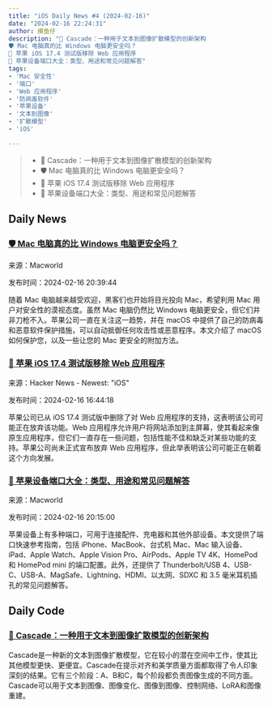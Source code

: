 ```yaml
---
title: "iOS Daily News #4 (2024-02-16)"
date: "2024-02-16 22:24:31"
author: 摸鱼仔
description: "🌟 Cascade：一种用于文本到图像扩散模型的创新架构
🛡️ Mac 电脑真的比 Windows 电脑更安全吗？
🍎 苹果 iOS 17.4 测试版移除 Web 应用程序
🍎 苹果设备端口大全：类型、用途和常见问题解答"
tags: 
- 'Mac 安全性'
- '端口'
- 'Web 应用程序'
- '防病毒软件'
- '苹果设备'
- '文本到图像'
- '扩散模型'
- 'iOS'

---
```


> * 🌟 Cascade：一种用于文本到图像扩散模型的创新架构
> * 🛡️ Mac 电脑真的比 Windows 电脑更安全吗？
> * 🍎 苹果 iOS 17.4 测试版移除 Web 应用程序
> * 🍎 苹果设备端口大全：类型、用途和常见问题解答

## Daily News
### [🛡️ Mac 电脑真的比 Windows 电脑更安全吗？](https://www.macworld.com/article/2237624/does-a-mac-come-with-antivirus.html)

来源：Macworld

发布时间：2024-02-16 20:39:44

随着 Mac 电脑越来越受欢迎，黑客们也开始将目光投向 Mac，希望利用 Mac 用户对安全性的漠视态度。虽然 Mac 电脑仍然比 Windows 电脑更安全，但它们并非刀枪不入。苹果公司一直在关注这一趋势，并在 macOS 中提供了自己的防病毒和恶意软件保护措施，可以自动抵御任何攻击性或恶意程序。本文介绍了 macOS 如何保护您，以及一些让您的 Mac 更安全的附加方法。

### [🍎 苹果 iOS 17.4 测试版移除 Web 应用程序](https://www.macrumors.com/2024/02/15/ios-17-4-web-apps-removed-apple/)

来源：Hacker News - Newest: "iOS"

发布时间：2024-02-16 16:44:18

苹果公司已从 iOS 17.4 测试版中删除了对 Web 应用程序的支持，这表明该公司可能正在放弃该功能。Web 应用程序允许用户将网站添加到主屏幕，使其看起来像原生应用程序，但它们一直存在一些问题，包括性能不佳和缺乏对某些功能的支持。苹果公司尚未正式宣布放弃 Web 应用程序，但此举表明该公司可能正在朝着这个方向发展。

### [🍎 苹果设备端口大全：类型、用途和常见问题解答](https://www.macworld.com/article/671594/apple-port-guide-lightning-usb-c-thunderbolt.html)

来源：Macworld

发布时间：2024-02-16 20:15:00

苹果设备上有多种端口，可用于连接配件、充电器和其他外部设备。本文提供了端口快速参考指南，包括 iPhone、MacBook、台式机 Mac、Mac 输入设备、iPad、Apple Watch、Apple Vision Pro、AirPods、Apple TV 4K、HomePod 和 HomePod mini 的端口配置。此外，还提供了 Thunderbolt/USB 4、USB-C、USB-A、MagSafe、Lightning、HDMI、以太网、SDXC 和 3.5 毫米耳机插孔的常见问题解答。
## Daily Code
### [🌟 Cascade：一种用于文本到图像扩散模型的创新架构](https://github.com/Stability-AI/StableCascade)
 
Cascade是一种新的文本到图像扩散模型，它在较小的潜在空间中工作，使其比其他模型更快、更便宜。Cascade在提示对齐和美学质量方面都取得了令人印象深刻的结果。它有三个阶段：A、B和C，每个阶段都负责图像生成的不同方面。Cascade可以用于文本到图像、图像变化、图像到图像、控制网络、LoRA和图像重建。
